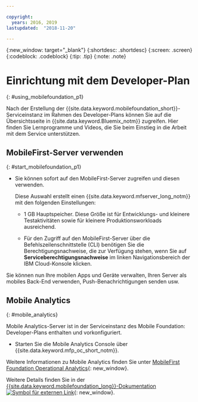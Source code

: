 ```yaml
---

copyright:
  years: 2016, 2019
lastupdated:  "2018-11-20"

---
```


{:new_window: target="_blank"}
{:shortdesc: .shortdesc}
{:screen:  .screen}
{:codeblock:  .codeblock}
{:tip: .tip}
{:note: .note}

#	Einrichtung mit dem Developer-Plan
{: #using_mobilefoundation_p1}

Nach der Erstellung der {{site.data.keyword.mobilefoundation_short}}-Serviceinstanz im Rahmen des Developer-Plans können Sie auf die Übersichtsseite in {{site.data.keyword.Bluemix_notm}} zugreifen. Hier finden Sie Lernprogramme und Videos, die Sie beim Einstieg in die Arbeit mit dem Service unterstützen.

## MobileFirst-Server verwenden
{: #start_mobilefoundation_p1}
* Sie können sofort auf den MobileFirst-Server zugreifen und diesen verwenden.

  Diese Auswahl erstellt einen {{site.data.keyword.mfserver_long_notm}} mit den folgenden Einstellungen:
  *	1 GB Hauptspeicher. Diese Größe ist für Entwicklungs- und kleinere Testaktivitäten sowie für kleinere Produktionsworkloads ausreichend.

  * Für den Zugriff auf den MobileFirst-Server über die Befehlszeilenschnittstelle (CLI) benötigen Sie die Berechtigungsnachweise, die zur Verfügung stehen, wenn Sie auf **Serviceberechtigungsnachweise** im linken Navigationsbereich der IBM Cloud-Konsole klicken.

Sie können nun Ihre mobilen Apps und Geräte verwalten, Ihren Server als mobiles Back-End verwenden, Push-Benachrichtigungen senden usw.

## Mobile Analytics
{: #mobile_analytics}

Mobile Analytics-Server ist in der Serviceinstanz des Mobile Foundation: Developer-Plans enthalten und vorkonfiguriert.

* Starten Sie die Mobile Analytics Console über {{site.data.keyword.mfp_oc_short_notm}}.

Weitere Informationen zu Mobile Analytics finden Sie unter [MobileFirst Foundation Operational Analytics](https://cloud.ibm.com/docs/services/mobileanalytics/mobileanalytics_overview.html#about-mobile-analytics){: new_window}.

Weitere Details finden Sie in der [{{site.data.keyword.mobilefoundation_long}}-Dokumentation ![Symbol für externen Link](../../icons/launch-glyph.svg "Symbol für externen Link")](https://mobilefirstplatform.ibmcloud.com/tutorials/en/foundation/8.0/bluemix/){: new_window}.
